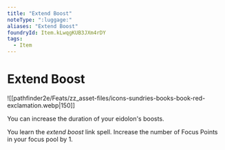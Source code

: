 ```yaml
---
title: "Extend Boost"
noteType: ":luggage:"
aliases: "Extend Boost"
foundryId: Item.kLwqgKUB3JXm4rDY
tags:
  - Item
---
```


# Extend Boost
![[pathfinder2e/Feats/zz_asset-files/icons-sundries-books-book-red-exclamation.webp|150]]

You can increase the duration of your eidolon's boosts.

You learn the _extend boost_ link spell. Increase the number of Focus Points in your focus pool by 1.
